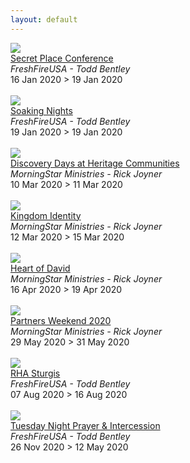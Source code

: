 ```yaml
---
layout: default
---
```


<div class='event-row'><div class='event column'><a target='_blank' href='http://www.freshfireusa.com/events/view/921-Secret-Place-Conference'><img src='http://app.everlightcms.com/assets/49/images/spconfrence.png'></a><br><a target='_blank' href='http://www.freshfireusa.com/events/view/921-Secret-Place-Conference'>Secret Place Conference</a><br><i>FreshFireUSA - Todd Bentley</i><br>16 Jan 2020 > 19 Jan 2020<br><br></div><div class='event column'><a target='_blank' href='http://www.freshfireusa.com/events/view/1030-Soaking-Nights'><img src='http://app.everlightcms.com/assets/49/images/10.13_.19_1_.png'></a><br><a target='_blank' href='http://www.freshfireusa.com/events/view/1030-Soaking-Nights'>Soaking Nights</a><br><i>FreshFireUSA - Todd Bentley</i><br>19 Jan 2020 > 19 Jan 2020<br><br></div></div><div class='event-row'><div class='event column'><a target='_blank' href='https://www.heritagecommunities.org/'><img src='https://www.morningstarministries.org/sites/prod.morningstarministries.org/files/event-images/Discovery%20Weekend%202019%20600x%20600.jpg'></a><br><a target='_blank' href='https://www.heritagecommunities.org/'>Discovery Days at Heritage Communities</a><br><i>MorningStar Ministries - Rick Joyner</i><br>10 Mar 2020 > 11 Mar 2020<br><br></div><div class='event column'><a target='_blank' href='https://mstarevents.com/50plus'><img src='https://www.morningstarministries.org/sites/prod.morningstarministries.org/files/event-images/5020%20SM%20Square.jpg'></a><br><a target='_blank' href='https://mstarevents.com/50plus'>Kingdom Identity</a><br><i>MorningStar Ministries - Rick Joyner</i><br>12 Mar 2020 > 15 Mar 2020<br><br></div></div><div class='event-row'><div class='event column'><a target='_blank' href='https://mstarevents.com/heartofdavid'><img src='https://www.morningstarministries.org/sites/prod.morningstarministries.org/files/event-images/HOD%20SM%20Square.jpg'></a><br><a target='_blank' href='https://mstarevents.com/heartofdavid'>Heart of David</a><br><i>MorningStar Ministries - Rick Joyner</i><br>16 Apr 2020 > 19 Apr 2020<br><br></div><div class='event column'><a target='_blank' href='https://mstarevents.com/pw20'><img src='https://www.morningstarministries.org/sites/prod.morningstarministries.org/files/event-images/Partner%202020%20eBlast%20600x%20600.jpg'></a><br><a target='_blank' href='https://mstarevents.com/pw20'>Partners Weekend 2020</a><br><i>MorningStar Ministries - Rick Joyner</i><br>29 May 2020 > 31 May 2020<br><br></div></div><div class='event-row'><div class='event column'><a target='_blank' href='http://www.freshfireusa.com/events/view/1022-RHA-Sturgis'><img src='http://app.everlightcms.com/assets/49/images/sturgis_.jpg'></a><br><a target='_blank' href='http://www.freshfireusa.com/events/view/1022-RHA-Sturgis'>RHA Sturgis</a><br><i>FreshFireUSA - Todd Bentley</i><br>07 Aug 2020 > 16 Aug 2020<br><br></div><div class='event column'><a target='_blank' href='http://www.freshfireusa.com/events/view/1032-Tuesday-Night-Prayer-Intercession'><img src='http://app.everlightcms.com/assets/49/images/prayer_service_wide_t.jpg'></a><br><a target='_blank' href='http://www.freshfireusa.com/events/view/1032-Tuesday-Night-Prayer-Intercession'>Tuesday Night Prayer & Intercession</a><br><i>FreshFireUSA - Todd Bentley</i><br>26 Nov 2020 > 12 May 2020<br><br></div></div>